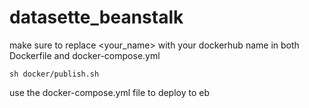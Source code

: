 # datasette_beanstalk

make sure to replace <your_name> with your dockerhub name in both Dockerfile and docker-compose.yml

```
sh docker/publish.sh
```

use the docker-compose.yml file to deploy to eb

